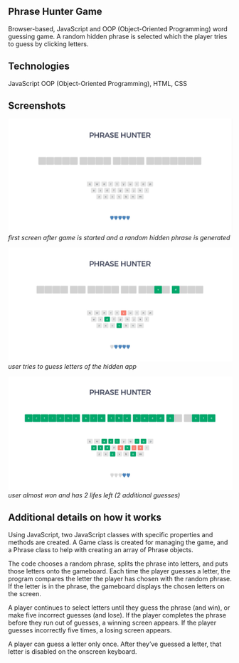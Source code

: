 ## Phrase Hunter Game
Browser-based, JavaScript and OOP (Object-Oriented Programming) word guessing game.
A random hidden phrase is selected which the player tries to guess by clicking letters.

## Technologies
JavaScript OOP (Object-Oriented Programming), HTML, CSS

## Screenshots
![image](https://raw.githubusercontent.com/onesoftwareengineer/techdegree-project-4/master/screenshot1.JPG)
*first screen after game is started and a random hidden phrase is generated*

![image](https://raw.githubusercontent.com/onesoftwareengineer/techdegree-project-4/master/screenshot2.JPG)
*user tries to guess letters of the hidden app*

![image](https://raw.githubusercontent.com/onesoftwareengineer/techdegree-project-4/master/screenshot3.JPG)
*user almost won and has 2 lifes left (2 additional guesses)*

## Additional details on how it works
Using JavaScript, two JavaScript classes with specific properties and methods are created. 
A Game class is created for managing the game, and a Phrase class to help with creating an array of Phrase objects.

The code chooses a random phrase, splits the phrase into letters, and puts those letters onto the gameboard.
Each time the player guesses a letter, the program compares the letter the player has chosen with the random phrase. 
If the letter is in the phrase, the gameboard displays the chosen letters on the screen.

A player continues to select letters until they guess the phrase (and win), or make five incorrect guesses (and lose).
If the player completes the phrase before they run out of guesses, a winning screen appears. 
If the player guesses incorrectly five times, a losing screen appears.

A player can guess a letter only once. After they’ve guessed a letter, that letter is disabled on the onscreen keyboard.